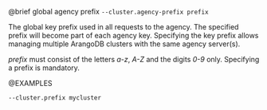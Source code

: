 

@brief global agency prefix
`--cluster.agency-prefix prefix`

The global key prefix used in all requests to the agency. The specified
prefix will become part of each agency key. Specifying the key prefix
allows managing multiple ArangoDB clusters with the same agency
server(s).

*prefix* must consist of the letters *a-z*, *A-Z* and the digits *0-9*
only. Specifying a prefix is mandatory.

@EXAMPLES

```
--cluster.prefix mycluster
```

